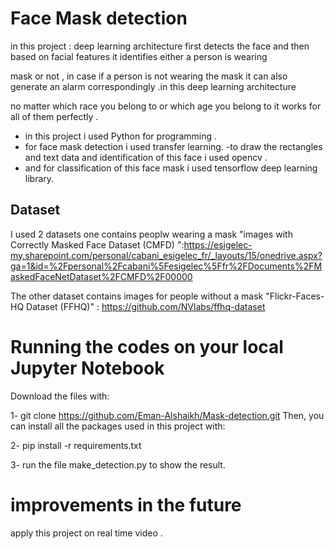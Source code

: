 # Face Mask detection 

 
in this project : deep learning architecture first detects the face and then based on facial features it identifies either a person is wearing

mask or not , in case if a person is not wearing the mask it can also generate
an alarm correspondingly .in  this deep learning architecture 

no matter which race you belong to or which age you belong to it works for all of them perfectly .

- in this project i used Python for programming .
- for  face mask detection i used  transfer learning. 
-to draw the rectangles and text data and identification of this face i used  opencv .
- and for classification of this face mask i used  tensorflow deep learning library.

## Dataset 

I used 2 datasets one contains peoplw wearing a mask "images with Correctly Masked Face Dataset (CMFD) ":https://esigelec-my.sharepoint.com/personal/cabani_esigelec_fr/_layouts/15/onedrive.aspx?ga=1&id=%2Fpersonal%2Fcabani%5Fesigelec%5Ffr%2FDocuments%2FMaskedFaceNetDataset%2FCMFD%2F00000 
 
  The other dataset contains images for people without a mask "Flickr-Faces-HQ Dataset (FFHQ)" : https://github.com/NVlabs/ffhq-dataset 



# Running the codes on your local Jupyter Notebook
Download the files with:

1- git clone https://github.com/Eman-Alshaikh/Mask-detection.git
Then, you can install all the packages used in this project with:

2- pip install -r requirements.txt

3- run the file make_detection.py to show the result.


# improvements in the future 


apply this project on real time video .
